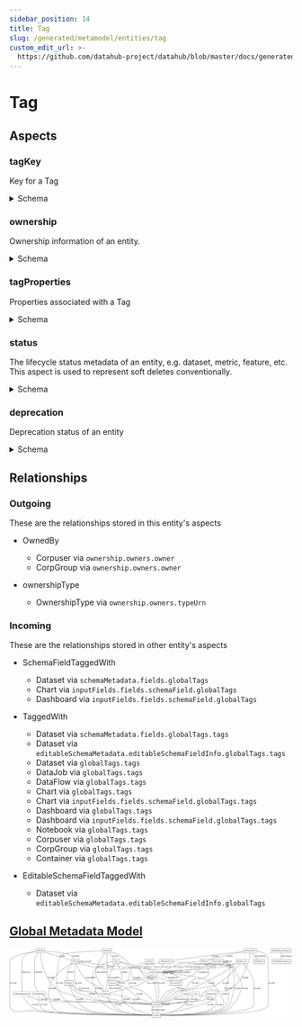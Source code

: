 ```yaml
---
sidebar_position: 14
title: Tag
slug: /generated/metamodel/entities/tag
custom_edit_url: >-
  https://github.com/datahub-project/datahub/blob/master/docs/generated/metamodel/entities/tag.md
---
```


# Tag

## Aspects

### tagKey

Key for a Tag

<details>
<summary>Schema</summary>

```javascript
{
  "type": "record",
  "Aspect": {
    "name": "tagKey"
  },
  "name": "TagKey",
  "namespace": "com.linkedin.metadata.key",
  "fields": [
    {
      "Searchable": {
        "boostScore": 10.0,
        "enableAutocomplete": true,
        "fieldName": "id",
        "fieldType": "TEXT_PARTIAL"
      },
      "type": "string",
      "name": "name",
      "doc": "The tag name, which serves as a unique id"
    }
  ],
  "doc": "Key for a Tag"
}
```

</details>

### ownership

Ownership information of an entity.

<details>
<summary>Schema</summary>

```javascript
{
  "type": "record",
  "Aspect": {
    "name": "ownership"
  },
  "name": "Ownership",
  "namespace": "com.linkedin.common",
  "fields": [
    {
      "type": {
        "type": "array",
        "items": {
          "type": "record",
          "name": "Owner",
          "namespace": "com.linkedin.common",
          "fields": [
            {
              "Relationship": {
                "entityTypes": [
                  "corpuser",
                  "corpGroup"
                ],
                "name": "OwnedBy"
              },
              "Searchable": {
                "addToFilters": true,
                "fieldName": "owners",
                "fieldType": "URN",
                "filterNameOverride": "Owned By",
                "hasValuesFieldName": "hasOwners",
                "queryByDefault": false
              },
              "java": {
                "class": "com.linkedin.common.urn.Urn"
              },
              "type": "string",
              "name": "owner",
              "doc": "Owner URN, e.g. urn:li:corpuser:ldap, urn:li:corpGroup:group_name, and urn:li:multiProduct:mp_name\n(Caveat: only corpuser is currently supported in the frontend.)"
            },
            {
              "deprecated": true,
              "type": {
                "type": "enum",
                "symbolDocs": {
                  "BUSINESS_OWNER": "A person or group who is responsible for logical, or business related, aspects of the asset.",
                  "CONSUMER": "A person, group, or service that consumes the data\nDeprecated! Use TECHNICAL_OWNER or BUSINESS_OWNER instead.",
                  "CUSTOM": "Set when ownership type is unknown or a when new one is specified as an ownership type entity for which we have no\nenum value for. This is used for backwards compatibility",
                  "DATAOWNER": "A person or group that is owning the data\nDeprecated! Use TECHNICAL_OWNER instead.",
                  "DATA_STEWARD": "A steward, expert, or delegate responsible for the asset.",
                  "DELEGATE": "A person or a group that overseas the operation, e.g. a DBA or SRE.\nDeprecated! Use TECHNICAL_OWNER instead.",
                  "DEVELOPER": "A person or group that is in charge of developing the code\nDeprecated! Use TECHNICAL_OWNER instead.",
                  "NONE": "No specific type associated to the owner.",
                  "PRODUCER": "A person, group, or service that produces/generates the data\nDeprecated! Use TECHNICAL_OWNER instead.",
                  "STAKEHOLDER": "A person or a group that has direct business interest\nDeprecated! Use TECHNICAL_OWNER, BUSINESS_OWNER, or STEWARD instead.",
                  "TECHNICAL_OWNER": "person or group who is responsible for technical aspects of the asset."
                },
                "deprecatedSymbols": {
                  "CONSUMER": true,
                  "DATAOWNER": true,
                  "DELEGATE": true,
                  "DEVELOPER": true,
                  "PRODUCER": true,
                  "STAKEHOLDER": true
                },
                "name": "OwnershipType",
                "namespace": "com.linkedin.common",
                "symbols": [
                  "CUSTOM",
                  "TECHNICAL_OWNER",
                  "BUSINESS_OWNER",
                  "DATA_STEWARD",
                  "NONE",
                  "DEVELOPER",
                  "DATAOWNER",
                  "DELEGATE",
                  "PRODUCER",
                  "CONSUMER",
                  "STAKEHOLDER"
                ],
                "doc": "Asset owner types"
              },
              "name": "type",
              "doc": "The type of the ownership"
            },
            {
              "Relationship": {
                "entityTypes": [
                  "ownershipType"
                ],
                "name": "ownershipType"
              },
              "java": {
                "class": "com.linkedin.common.urn.Urn"
              },
              "type": [
                "null",
                "string"
              ],
              "name": "typeUrn",
              "default": null,
              "doc": "The type of the ownership\nUrn of type O"
            },
            {
              "type": [
                "null",
                {
                  "type": "record",
                  "name": "OwnershipSource",
                  "namespace": "com.linkedin.common",
                  "fields": [
                    {
                      "type": {
                        "type": "enum",
                        "symbolDocs": {
                          "AUDIT": "Auditing system or audit logs",
                          "DATABASE": "Database, e.g. GRANTS table",
                          "FILE_SYSTEM": "File system, e.g. file/directory owner",
                          "ISSUE_TRACKING_SYSTEM": "Issue tracking system, e.g. Jira",
                          "MANUAL": "Manually provided by a user",
                          "OTHER": "Other sources",
                          "SERVICE": "Other ownership-like service, e.g. Nuage, ACL service etc",
                          "SOURCE_CONTROL": "SCM system, e.g. GIT, SVN"
                        },
                        "name": "OwnershipSourceType",
                        "namespace": "com.linkedin.common",
                        "symbols": [
                          "AUDIT",
                          "DATABASE",
                          "FILE_SYSTEM",
                          "ISSUE_TRACKING_SYSTEM",
                          "MANUAL",
                          "SERVICE",
                          "SOURCE_CONTROL",
                          "OTHER"
                        ]
                      },
                      "name": "type",
                      "doc": "The type of the source"
                    },
                    {
                      "type": [
                        "null",
                        "string"
                      ],
                      "name": "url",
                      "default": null,
                      "doc": "A reference URL for the source"
                    }
                  ],
                  "doc": "Source/provider of the ownership information"
                }
              ],
              "name": "source",
              "default": null,
              "doc": "Source information for the ownership"
            }
          ],
          "doc": "Ownership information"
        }
      },
      "name": "owners",
      "doc": "List of owners of the entity."
    },
    {
      "type": {
        "type": "record",
        "name": "AuditStamp",
        "namespace": "com.linkedin.common",
        "fields": [
          {
            "type": "long",
            "name": "time",
            "doc": "When did the resource/association/sub-resource move into the specific lifecycle stage represented by this AuditEvent."
          },
          {
            "java": {
              "class": "com.linkedin.common.urn.Urn"
            },
            "type": "string",
            "name": "actor",
            "doc": "The entity (e.g. a member URN) which will be credited for moving the resource/association/sub-resource into the specific lifecycle stage. It is also the one used to authorize the change."
          },
          {
            "java": {
              "class": "com.linkedin.common.urn.Urn"
            },
            "type": [
              "null",
              "string"
            ],
            "name": "impersonator",
            "default": null,
            "doc": "The entity (e.g. a service URN) which performs the change on behalf of the Actor and must be authorized to act as the Actor."
          },
          {
            "type": [
              "null",
              "string"
            ],
            "name": "message",
            "default": null,
            "doc": "Additional context around how DataHub was informed of the particular change. For example: was the change created by an automated process, or manually."
          }
        ],
        "doc": "Data captured on a resource/association/sub-resource level giving insight into when that resource/association/sub-resource moved into a particular lifecycle stage, and who acted to move it into that specific lifecycle stage."
      },
      "name": "lastModified",
      "default": {
        "actor": "urn:li:corpuser:unknown",
        "impersonator": null,
        "time": 0,
        "message": null
      },
      "doc": "Audit stamp containing who last modified the record and when. A value of 0 in the time field indicates missing data."
    }
  ],
  "doc": "Ownership information of an entity."
}
```

</details>

### tagProperties

Properties associated with a Tag

<details>
<summary>Schema</summary>

```javascript
{
  "type": "record",
  "Aspect": {
    "name": "tagProperties"
  },
  "name": "TagProperties",
  "namespace": "com.linkedin.tag",
  "fields": [
    {
      "Searchable": {
        "boostScore": 10.0,
        "enableAutocomplete": true,
        "fieldType": "TEXT_PARTIAL"
      },
      "type": "string",
      "name": "name",
      "doc": "Display name of the tag"
    },
    {
      "Searchable": {},
      "type": [
        "null",
        "string"
      ],
      "name": "description",
      "default": null,
      "doc": "Documentation of the tag"
    },
    {
      "type": [
        "null",
        "string"
      ],
      "name": "colorHex",
      "default": null,
      "doc": "The color associated with the Tag in Hex. For example #FFFFFF."
    }
  ],
  "doc": "Properties associated with a Tag"
}
```

</details>

### status

The lifecycle status metadata of an entity, e.g. dataset, metric, feature, etc.
This aspect is used to represent soft deletes conventionally.

<details>
<summary>Schema</summary>

```javascript
{
  "type": "record",
  "Aspect": {
    "name": "status"
  },
  "name": "Status",
  "namespace": "com.linkedin.common",
  "fields": [
    {
      "Searchable": {
        "fieldType": "BOOLEAN"
      },
      "type": "boolean",
      "name": "removed",
      "default": false,
      "doc": "Whether the entity has been removed (soft-deleted)."
    }
  ],
  "doc": "The lifecycle status metadata of an entity, e.g. dataset, metric, feature, etc.\nThis aspect is used to represent soft deletes conventionally."
}
```

</details>

### deprecation

Deprecation status of an entity

<details>
<summary>Schema</summary>

```javascript
{
  "type": "record",
  "Aspect": {
    "name": "deprecation"
  },
  "name": "Deprecation",
  "namespace": "com.linkedin.common",
  "fields": [
    {
      "Searchable": {
        "fieldType": "BOOLEAN",
        "weightsPerFieldValue": {
          "true": 0.5
        }
      },
      "type": "boolean",
      "name": "deprecated",
      "doc": "Whether the entity is deprecated."
    },
    {
      "type": [
        "null",
        "long"
      ],
      "name": "decommissionTime",
      "default": null,
      "doc": "The time user plan to decommission this entity."
    },
    {
      "type": "string",
      "name": "note",
      "doc": "Additional information about the entity deprecation plan, such as the wiki, doc, RB."
    },
    {
      "java": {
        "class": "com.linkedin.common.urn.Urn"
      },
      "type": "string",
      "name": "actor",
      "doc": "The user URN which will be credited for modifying this deprecation content."
    }
  ],
  "doc": "Deprecation status of an entity"
}
```

</details>

## Relationships

### Outgoing

These are the relationships stored in this entity's aspects

- OwnedBy

  - Corpuser via `ownership.owners.owner`
  - CorpGroup via `ownership.owners.owner`

- ownershipType

  - OwnershipType via `ownership.owners.typeUrn`

### Incoming

These are the relationships stored in other entity's aspects

- SchemaFieldTaggedWith

  - Dataset via `schemaMetadata.fields.globalTags`
  - Chart via `inputFields.fields.schemaField.globalTags`
  - Dashboard via `inputFields.fields.schemaField.globalTags`

- TaggedWith

  - Dataset via `schemaMetadata.fields.globalTags.tags`
  - Dataset via `editableSchemaMetadata.editableSchemaFieldInfo.globalTags.tags`
  - Dataset via `globalTags.tags`
  - DataJob via `globalTags.tags`
  - DataFlow via `globalTags.tags`
  - Chart via `globalTags.tags`
  - Chart via `inputFields.fields.schemaField.globalTags.tags`
  - Dashboard via `globalTags.tags`
  - Dashboard via `inputFields.fields.schemaField.globalTags.tags`
  - Notebook via `globalTags.tags`
  - Corpuser via `globalTags.tags`
  - CorpGroup via `globalTags.tags`
  - Container via `globalTags.tags`

- EditableSchemaFieldTaggedWith

  - Dataset via `editableSchemaMetadata.editableSchemaFieldInfo.globalTags`

## [Global Metadata Model](https://raw.githubusercontent.com/acryldata/static-assets-test/master/imgs/datahub-metadata-model.png)

![Global Graph](https://raw.githubusercontent.com/acryldata/static-assets-test/master/imgs/datahub-metadata-model.png)
